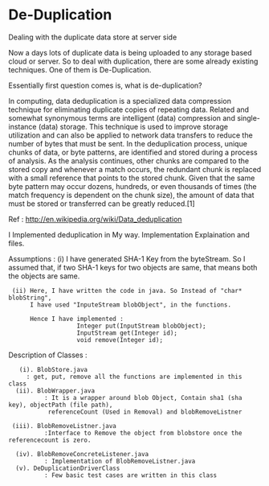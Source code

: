 De-Duplication
==============

Dealing with the duplicate data store at server side

Now a days lots of duplicate data is being uploaded to any storage based cloud or server.
So to deal with duplication, there are some already existing techniques. One of them is De-Duplication.

Essentially first question comes is, what is de-duplication? 

In computing, data deduplication is a specialized data compression technique for eliminating duplicate copies of repeating data. Related and somewhat synonymous terms are intelligent (data) compression and single-instance (data) storage. This technique is used to improve storage utilization and can also be applied to network data transfers to reduce the number of bytes that must be sent. In the deduplication process, unique chunks of data, or byte patterns, are identified and stored during a process of analysis. As the analysis continues, other chunks are compared to the stored copy and whenever a match occurs, the redundant chunk is replaced with a small reference that points to the stored chunk. Given that the same byte pattern may occur dozens, hundreds, or even thousands of times (the match frequency is dependent on the chunk size), the amount of data that must be stored or transferred can be greatly reduced.[1]


Ref : http://en.wikipedia.org/wiki/Data_deduplication


I Implemented deduplication in My way. 
Implementation Explaination and files.

Assumptions :
     (i) I have generated SHA-1 Key from the byteStream. So I assumed
         that, if two SHA-1 keys for two objects are same, that means both the
         objects are same.
     
     (ii) Here, I have written the code in java. So Instead of "char* blobString",
          I have used "InputeStream blobObject", in the functions.
          
          Hence I have implemented :
                       Integer put(InputStream blobObject);
                       InputStream get(Integer id);
                       void remove(Integer id);
         
         

Description of Classes :

       (i). BlobStore.java 
	     : get, put, remove all the functions are implemented in this class
      (ii). BlobWrapper.java
              : It is a wrapper around blob Object, Contain sha1 (sha key), objectPath (file path),
               referenceCount (Used in Removal) and blobRemoveListner
              
     (iii). BlobRemoveListner.java 
              :Interface to Remove the object from blobstore once the referencecount is zero.
      
      (iv). BlobRemoveConcreteListener.java
              : Implementation of BlobRemoveListner.java 
      (v). DeDuplicationDriverClass
              : Few basic test cases are written in this class
	
